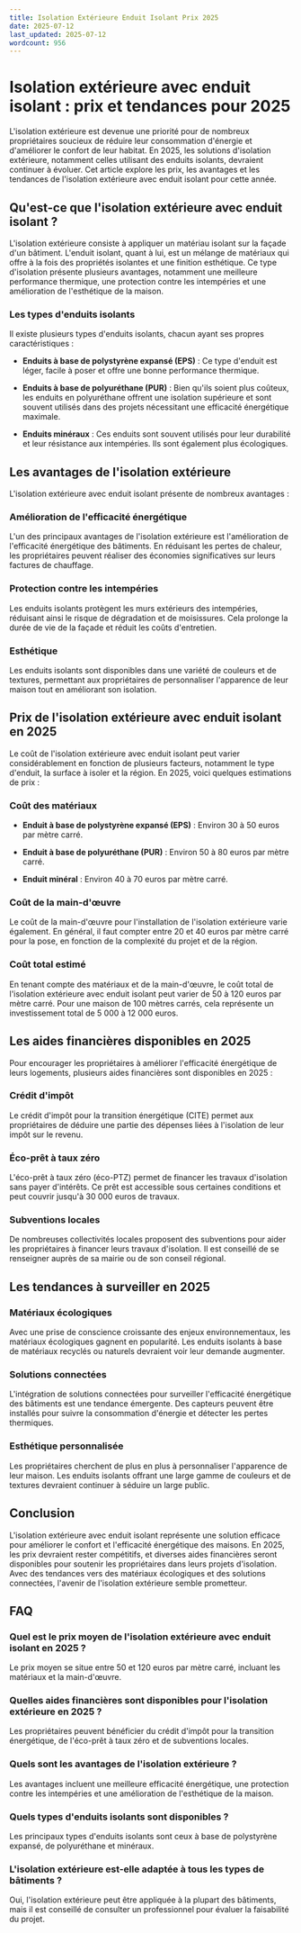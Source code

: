 ```yaml
---
title: Isolation Extérieure Enduit Isolant Prix 2025
date: 2025-07-12
last_updated: 2025-07-12
wordcount: 956
---
```


# Isolation extérieure avec enduit isolant : prix et tendances pour 2025

L'isolation extérieure est devenue une priorité pour de nombreux propriétaires soucieux de réduire leur consommation d'énergie et d'améliorer le confort de leur habitat. En 2025, les solutions d'isolation extérieure, notamment celles utilisant des enduits isolants, devraient continuer à évoluer. Cet article explore les prix, les avantages et les tendances de l'isolation extérieure avec enduit isolant pour cette année.

## Qu'est-ce que l'isolation extérieure avec enduit isolant ?

L'isolation extérieure consiste à appliquer un matériau isolant sur la façade d'un bâtiment. L'enduit isolant, quant à lui, est un mélange de matériaux qui offre à la fois des propriétés isolantes et une finition esthétique. Ce type d'isolation présente plusieurs avantages, notamment une meilleure performance thermique, une protection contre les intempéries et une amélioration de l'esthétique de la maison.

### Les types d'enduits isolants

Il existe plusieurs types d'enduits isolants, chacun ayant ses propres caractéristiques :

- **Enduits à base de polystyrène expansé (EPS)** : Ce type d'enduit est léger, facile à poser et offre une bonne performance thermique.
  
- **Enduits à base de polyuréthane (PUR)** : Bien qu'ils soient plus coûteux, les enduits en polyuréthane offrent une isolation supérieure et sont souvent utilisés dans des projets nécessitant une efficacité énergétique maximale.

- **Enduits minéraux** : Ces enduits sont souvent utilisés pour leur durabilité et leur résistance aux intempéries. Ils sont également plus écologiques.

## Les avantages de l'isolation extérieure

L'isolation extérieure avec enduit isolant présente de nombreux avantages :

### Amélioration de l'efficacité énergétique

L'un des principaux avantages de l'isolation extérieure est l'amélioration de l'efficacité énergétique des bâtiments. En réduisant les pertes de chaleur, les propriétaires peuvent réaliser des économies significatives sur leurs factures de chauffage.

### Protection contre les intempéries

Les enduits isolants protègent les murs extérieurs des intempéries, réduisant ainsi le risque de dégradation et de moisissures. Cela prolonge la durée de vie de la façade et réduit les coûts d'entretien.

### Esthétique

Les enduits isolants sont disponibles dans une variété de couleurs et de textures, permettant aux propriétaires de personnaliser l'apparence de leur maison tout en améliorant son isolation.

## Prix de l'isolation extérieure avec enduit isolant en 2025

Le coût de l'isolation extérieure avec enduit isolant peut varier considérablement en fonction de plusieurs facteurs, notamment le type d'enduit, la surface à isoler et la région. En 2025, voici quelques estimations de prix :

### Coût des matériaux

- **Enduit à base de polystyrène expansé (EPS)** : Environ 30 à 50 euros par mètre carré.
  
- **Enduit à base de polyuréthane (PUR)** : Environ 50 à 80 euros par mètre carré.

- **Enduit minéral** : Environ 40 à 70 euros par mètre carré.

### Coût de la main-d'œuvre

Le coût de la main-d'œuvre pour l'installation de l'isolation extérieure varie également. En général, il faut compter entre 20 et 40 euros par mètre carré pour la pose, en fonction de la complexité du projet et de la région.

### Coût total estimé

En tenant compte des matériaux et de la main-d'œuvre, le coût total de l'isolation extérieure avec enduit isolant peut varier de 50 à 120 euros par mètre carré. Pour une maison de 100 mètres carrés, cela représente un investissement total de 5 000 à 12 000 euros.

## Les aides financières disponibles en 2025

Pour encourager les propriétaires à améliorer l'efficacité énergétique de leurs logements, plusieurs aides financières sont disponibles en 2025 :

### Crédit d'impôt

Le crédit d'impôt pour la transition énergétique (CITE) permet aux propriétaires de déduire une partie des dépenses liées à l'isolation de leur impôt sur le revenu.

### Éco-prêt à taux zéro

L'éco-prêt à taux zéro (éco-PTZ) permet de financer les travaux d'isolation sans payer d'intérêts. Ce prêt est accessible sous certaines conditions et peut couvrir jusqu'à 30 000 euros de travaux.

### Subventions locales

De nombreuses collectivités locales proposent des subventions pour aider les propriétaires à financer leurs travaux d'isolation. Il est conseillé de se renseigner auprès de sa mairie ou de son conseil régional.

## Les tendances à surveiller en 2025

### Matériaux écologiques

Avec une prise de conscience croissante des enjeux environnementaux, les matériaux écologiques gagnent en popularité. Les enduits isolants à base de matériaux recyclés ou naturels devraient voir leur demande augmenter.

### Solutions connectées

L'intégration de solutions connectées pour surveiller l'efficacité énergétique des bâtiments est une tendance émergente. Des capteurs peuvent être installés pour suivre la consommation d'énergie et détecter les pertes thermiques.

### Esthétique personnalisée

Les propriétaires cherchent de plus en plus à personnaliser l'apparence de leur maison. Les enduits isolants offrant une large gamme de couleurs et de textures devraient continuer à séduire un large public.

## Conclusion

L'isolation extérieure avec enduit isolant représente une solution efficace pour améliorer le confort et l'efficacité énergétique des maisons. En 2025, les prix devraient rester compétitifs, et diverses aides financières seront disponibles pour soutenir les propriétaires dans leurs projets d'isolation. Avec des tendances vers des matériaux écologiques et des solutions connectées, l'avenir de l'isolation extérieure semble prometteur.

## FAQ

### Quel est le prix moyen de l'isolation extérieure avec enduit isolant en 2025 ?

Le prix moyen se situe entre 50 et 120 euros par mètre carré, incluant les matériaux et la main-d'œuvre.

### Quelles aides financières sont disponibles pour l'isolation extérieure en 2025 ?

Les propriétaires peuvent bénéficier du crédit d'impôt pour la transition énergétique, de l'éco-prêt à taux zéro et de subventions locales.

### Quels sont les avantages de l'isolation extérieure ?

Les avantages incluent une meilleure efficacité énergétique, une protection contre les intempéries et une amélioration de l'esthétique de la maison.

### Quels types d'enduits isolants sont disponibles ?

Les principaux types d'enduits isolants sont ceux à base de polystyrène expansé, de polyuréthane et minéraux.

### L'isolation extérieure est-elle adaptée à tous les types de bâtiments ?

Oui, l'isolation extérieure peut être appliquée à la plupart des bâtiments, mais il est conseillé de consulter un professionnel pour évaluer la faisabilité du projet.